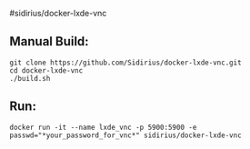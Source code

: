#sidirius/docker-lxde-vnc

Manual Build:
--
    git clone https://github.com/Sidirius/docker-lxde-vnc.git
    cd docker-lxde-vnc
    ./build.sh

Run:
--
    docker run -it --name lxde_vnc -p 5900:5900 -e passwd="*your_password_for_vnc*" sidirius/docker-lxde-vnc
